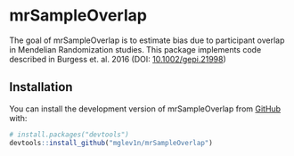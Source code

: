 
<!-- README.md is generated from README.Rmd. Please edit that file -->

# mrSampleOverlap

<!-- badges: start -->
<!-- badges: end -->

The goal of mrSampleOverlap is to estimate bias due to participant
overlap in Mendelian Randomization studies. This package implements code
described in Burgess et. al. 2016 (DOI:
[10.1002/gepi.21998](https://doi.org/10.1002/gepi.21998))

## Installation

You can install the development version of mrSampleOverlap from
[GitHub](https://github.com/) with:

``` r
# install.packages("devtools")
devtools::install_github("mglev1n/mrSampleOverlap")
```
